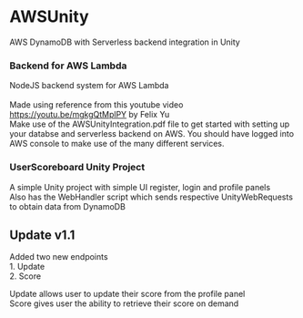 # AWSUnity
 AWS DynamoDB with Serverless backend integration in Unity
 
### Backend for AWS Lambda
 NodeJS backend system for AWS Lambda  <br> <br>
 Made using reference from this youtube video https://youtu.be/mgkgQtMplPY by Felix Yu  <br>
 Make use of the AWSUnityIntegration.pdf file to get started with setting up your databse and serverless backend on AWS. You should have logged into AWS console to make use of the many different services.

### UserScoreboard Unity Project
 A simple Unity project with simple UI register, login and profile panels  <br>
 Also has the WebHandler script which sends respective UnityWebRequests to obtain data from DynamoDB

## Update v1.1
 Added two new endpoints  <br>
	1. Update <br>
	2. Score <br>

 Update allows user to update their score from the profile panel  <br>
 Score gives user the ability to retrieve their score on demand
